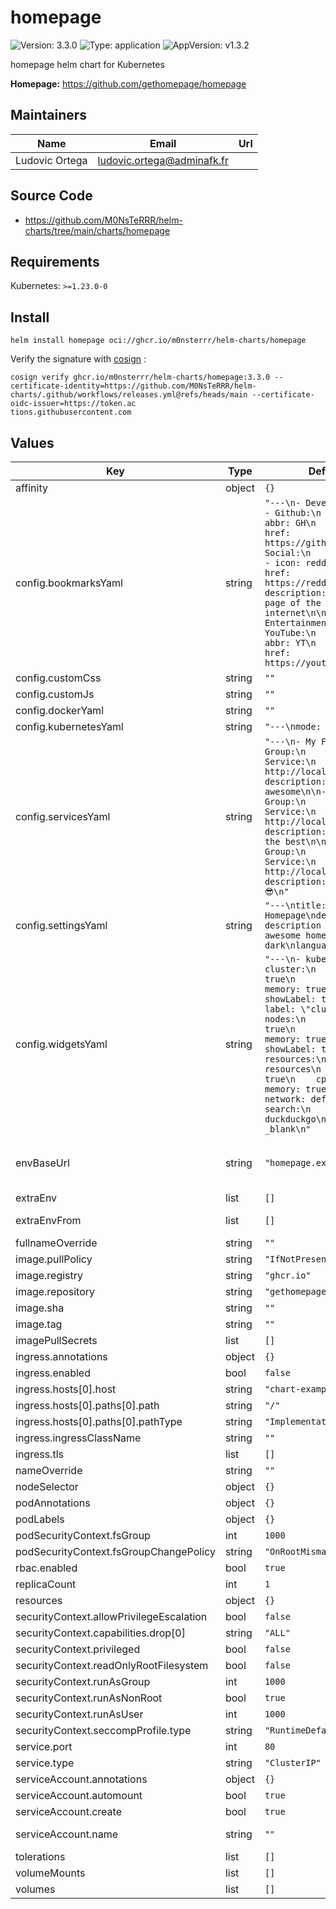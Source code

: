 # homepage

![Version: 3.3.0](https://img.shields.io/badge/Version-3.3.0-informational?style=flat-square) ![Type: application](https://img.shields.io/badge/Type-application-informational?style=flat-square) ![AppVersion: v1.3.2](https://img.shields.io/badge/AppVersion-v1.3.2-informational?style=flat-square)

homepage helm chart for Kubernetes

**Homepage:** <https://github.com/gethomepage/homepage>

## Maintainers

| Name | Email | Url |
| ---- | ------ | --- |
| Ludovic Ortega | <ludovic.ortega@adminafk.fr> |  |

## Source Code

* <https://github.com/M0NsTeRRR/helm-charts/tree/main/charts/homepage>

## Requirements

Kubernetes: `>=1.23.0-0`

## Install

```console
helm install homepage oci://ghcr.io/m0nsterrr/helm-charts/homepage
```

Verify the signature with [cosign](https://docs.sigstore.dev/cosign/system_config/installation/) :

```console
cosign verify ghcr.io/m0nsterrr/helm-charts/homepage:3.3.0 --certificate-identity=https://github.com/M0NsTeRRR/helm-charts/.github/workflows/releases.yml@refs/heads/main --certificate-oidc-issuer=https://token.ac
tions.githubusercontent.com
```

## Values

| Key | Type | Default | Description |
|-----|------|---------|-------------|
| affinity | object | `{}` |  |
| config.bookmarksYaml | string | `"---\n- Developer:\n    - Github:\n        - abbr: GH\n          href: https://github.com/\n\n- Social:\n    - Reddit:\n        - icon: reddit.png\n          href: https://reddit.com/\n          description: The front page of the internet\n\n- Entertainment:\n    - YouTube:\n        - abbr: YT\n          href: https://youtube.com/\n"` |  |
| config.customCss | string | `""` |  |
| config.customJs | string | `""` |  |
| config.dockerYaml | string | `""` |  |
| config.kubernetesYaml | string | `"---\nmode: cluster\n"` |  |
| config.servicesYaml | string | `"---\n- My First Group:\n    - My First Service:\n        href: http://localhost/\n        description: Homepage is awesome\n\n- My Second Group:\n    - My Second Service:\n        href: http://localhost/\n        description: Homepage is the best\n\n- My Third Group:\n    - My Third Service:\n        href: http://localhost/\n        description: Homepage is 😎\n"` |  |
| config.settingsYaml | string | `"---\ntitle: My Awesome Homepage\ndescription: A description of my awesome homepage\ntheme: dark\nlanguage: en\n"` |  |
| config.widgetsYaml | string | `"---\n- kubernetes:\n    cluster:\n      show: true\n      cpu: true\n      memory: true\n      showLabel: true\n      label: \"cluster\"\n    nodes:\n      show: true\n      cpu: true\n      memory: true\n      showLabel: true\n- resources:\n    backend: resources\n    expanded: true\n    cpu: true\n    memory: true\n    network: default\n- search:\n    provider: duckduckgo\n    target: _blank\n"` |  |
| envBaseUrl | string | `"homepage.example.com"` | Required! IP or Url - without http/https   Environment variables is a comma-separated (no spaces) list of allowed hosts (sometimes with the port)  that can host your homepage install.  <https://gethomepage.dev/installation/#homepage_allowed_hosts> |
| extraEnv | list | `[]` | Environment variables to add to the kea-exporter pods |
| extraEnvFrom | list | `[]` | Environment variables from secrets or configmaps to add to the kea-exporter pods |
| fullnameOverride | string | `""` |  |
| image.pullPolicy | string | `"IfNotPresent"` |  |
| image.registry | string | `"ghcr.io"` |  |
| image.repository | string | `"gethomepage/homepage"` |  |
| image.sha | string | `""` |  |
| image.tag | string | `""` | Overrides the image tag whose default is the chart appVersion. |
| imagePullSecrets | list | `[]` |  |
| ingress.annotations | object | `{}` |  |
| ingress.enabled | bool | `false` |  |
| ingress.hosts[0].host | string | `"chart-example.local"` |  |
| ingress.hosts[0].paths[0].path | string | `"/"` |  |
| ingress.hosts[0].paths[0].pathType | string | `"ImplementationSpecific"` |  |
| ingress.ingressClassName | string | `""` |  |
| ingress.tls | list | `[]` |  |
| nameOverride | string | `""` |  |
| nodeSelector | object | `{}` |  |
| podAnnotations | object | `{}` |  |
| podLabels | object | `{}` |  |
| podSecurityContext.fsGroup | int | `1000` |  |
| podSecurityContext.fsGroupChangePolicy | string | `"OnRootMismatch"` |  |
| rbac.enabled | bool | `true` |  |
| replicaCount | int | `1` |  |
| resources | object | `{}` |  |
| securityContext.allowPrivilegeEscalation | bool | `false` |  |
| securityContext.capabilities.drop[0] | string | `"ALL"` |  |
| securityContext.privileged | bool | `false` |  |
| securityContext.readOnlyRootFilesystem | bool | `false` |  |
| securityContext.runAsGroup | int | `1000` |  |
| securityContext.runAsNonRoot | bool | `true` |  |
| securityContext.runAsUser | int | `1000` |  |
| securityContext.seccompProfile.type | string | `"RuntimeDefault"` |  |
| service.port | int | `80` |  |
| service.type | string | `"ClusterIP"` |  |
| serviceAccount.annotations | object | `{}` | Annotations to add to the service account |
| serviceAccount.automount | bool | `true` | Automatically mount a ServiceAccount's API credentials? |
| serviceAccount.create | bool | `true` | Specifies whether a service account should be created |
| serviceAccount.name | string | `""` | If not set and create is true, a name is generated using the fullname template |
| tolerations | list | `[]` |  |
| volumeMounts | list | `[]` | Additional volumeMounts on the output Deployment definition. |
| volumes | list | `[]` | Additional volumes on the output Deployment definition. |
